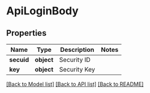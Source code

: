 # ApiLoginBody

## Properties
Name | Type | Description | Notes
------------ | ------------- | ------------- | -------------
**secuid** | **object** | Security ID | 
**key** | **object** | Security Key | 

[[Back to Model list]](../README.md#documentation-for-models) [[Back to API list]](../README.md#documentation-for-api-endpoints) [[Back to README]](../README.md)

